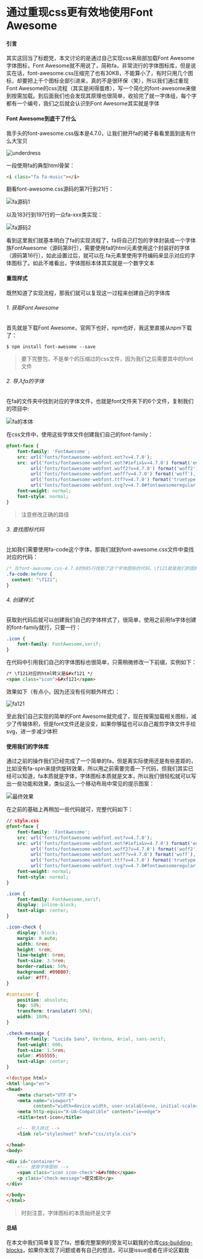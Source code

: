 # 通过重现css更有效地使用Font Awesome

#### 引言

其实这回当了标题党，本文讨论的是通过自己实现css来局部加载Font Awesome字体图标，Font Awesome就不用说了，简称fa，非常流行的字体图标库，但是说实在话，font-awesome.css压缩完了也有30KB，不能算小了，有时只用几个图标，却要把上千个图标全部引进来，真的不是很环保（笑），所以我们通过重现Font Awesome的css流程（其实是闲得蛋疼），写一个简化的font-awesome来做到按需加载。到后面我们也会发现其原理也很简单，收拾完了就一字体组，每个字都有一个编号，我们之后就会认识到Font Awesome其实就是字体
<!-- more -->
#### Font Awesome到底干了什么

我手头的font-awesome.css版本是4.7.0，让我们掀开fa的裙子看看里面到底有什么大宝贝

![underdress](./images/underdress.gif "underdress")

一段使用fa的典型html骨架：

```html
<i class="fa fa-music"></i>
```

翻看font-awesome.css源码的第7行到21行：

![fa源码1](./images/fa-src1.png "fa源码1")

以及183行到197行的一众fa-xxx类实现：

![fa源码2](./images/fa-src2.png "fa源码2")

看到这里我们就基本明白了fa的实现流程了，fa将自己打包的字体封装成一个字体族FontAwesome（源码第8行），需要使用fa的html元素使用这个封装好的字体（源码第16行），如此设置过后，就可以在.fa元素里使用字符编码来显示对应的字体图标了。如此不难看出，字体图标本体其实就是一个数字文本

#### 重现样式

既然知道了实现流程，那我们就可以复现这一过程来创建自己的字体库

###### 1. 获取Font Awesome

首先就是下载Font Awesome，官网下也好，npm也好，我这里直接从npm下载了：

```shell
$ npm install font-awesome --save
```
> 要下完整包，不是单个的压缩过的css文件，因为我们之后需要其中的font文件

###### 2. 导入fa的字体

在fa的文件夹中找到对应的字体文件，也就是font文件夹下的6个文件，复制我们的项目中:

![fa的本体](./images/font.png "fa的本体")

在css文件中，使用这些字体文件创建我们自己的font-family：
```css
@font-face {
    font-family: 'FontAwesome';
    src: url('fonts/fontawesome-webfont.eot?v=4.7.0');
    src: url('fonts/fontawesome-webfont.eot?#iefix&v=4.7.0') format('embedded-opentype'),
         url('fonts/fontawesome-webfont.woff2?v=4.7.0') format('woff2'),
         url('fonts/fontawesome-webfont.woff?v=4.7.0') format('woff'),
         url('fonts/fontawesome-webfont.ttf?v=4.7.0') format('truetype'),
         url('fonts/fontawesome-webfont.svg?v=4.7.0#fontawesomeregular') format('svg');
    font-weight: normal;
    font-style: normal;
}
```
> 注意修改正确的路径

###### 3. 查找图标代码

比如我们需要使用fa-code这个字体，那我们就到font-awesome.css文件中查找对应的代码：
```css
/* 在font-awesome.css-4.7.0的985行找到了这个字体图标的代码，\f121就是我们的图标编号 */
.fa-code:before {
  content: "\f121";
}
```

###### 4. 创建样式

获取到代码后就可以创建我们自己的字体样式了，很简单，使用之前用fa字体创建的font-family就行，只要一行：
```css
.icon {
    font-family: FontAwesome,serif;
}
```
在代码中引用我们自己的字体图标也很简单，只需稍微修改一下前缀，实例如下：
```html
/* \f121对应的html转义是&#xf121 */
<span class="icon">&#xf121</span>
```
效果如下（有点小，因为还没有任何额外样式）：

![fa121](./images/fa121.png "fa121")

至此我们自己实现的简单的Font Awesome就完成了，现在按需加载相关图标，减少了传输体积，但是font文件还是没变，如果你够猛也可以自己裁剪字体文件手绘svg，进一步减少体积

#### 使用我们的字体库

通过之前的操作我们已经完成了一个简单的fa，但是离实际使用还是有些差距的，比如没有fa-spin来提供旋转效果，所以用之前需要完善一下代码，但我们其实已经可以知道，fa本质就是字体，字体图标本质就是文本，所以我们很轻松就可以写出一些功能和效果，类似这么一个移动布局中常见的提示图案：

![最终效果](./images/fa-result.png "最终效果")

在之前的基础上再稍加一些代码就可，完整代码如下：
```css 
// style.css
@font-face {
    font-family: 'FontAwesome';
    src: url('fonts/fontawesome-webfont.eot?v=4.7.0');
    src: url('fonts/fontawesome-webfont.eot?#iefix&v=4.7.0') format('embedded-opentype'),
         url('fonts/fontawesome-webfont.woff2?v=4.7.0') format('woff2'),
         url('fonts/fontawesome-webfont.woff?v=4.7.0') format('woff'),
         url('fonts/fontawesome-webfont.ttf?v=4.7.0') format('truetype'),
         url('fonts/fontawesome-webfont.svg?v=4.7.0#fontawesomeregular') format('svg');
    font-weight: normal;
    font-style: normal;
}

.icon {
    font-family: FontAwesome,serif;
    display: inline-block;
    text-align: center;
}

.icon-check {
    display: block;
    margin: 0 auto;
    width: 6rem;
    height: 6rem;
    line-height: 6rem;
    font-size: 3.5rem;
    border-radius: 50%;
    background: #09BB07;
    color: #fff;
}

#container {
    position: absolute;
    top: 50%;
    transform: translateY(-50%);
    width: 100%;
}

.check-message {
    font-family: "Lucida Sans", Verdana, Arial, sans-serif;
    font-weight: 600;
    font-size: 1.5rem;
    color: #555555;
    text-align: center;
}
```
```html
<!doctype html>
<html lang="en">
<head>
    <meta charset="UTF-8">
    <meta name="viewport"
          content="width=device-width, user-scalable=no, initial-scale=1.0, maximum-scale=1.0, minimum-scale=1.0">
    <meta http-equiv="X-UA-Compatible" content="ie=edge">
    <title>test-icon</title>

    <!-- 导入样式 -->
    <link rel="stylesheet" href="css/style.css">

</head>
<body>

<div id="container">
    <!-- 使用字体图标 -->
    <span class="icon icon-check">&#xf00c</span>
    <p class="check-message">提交成功</p>
</div>

</body>
</html>
```
> 时刻注意，字体图标的本质始终是文字

#### 总结

在本文中我们简单复现了fa，想看完整案例的旁友可以戳我的仓库[css-building-blocks](https://github.com/bladeXue/css-building-blocks)，如果你发现了问题或者有自己的想法，可以提issue或者在评论区戳我
